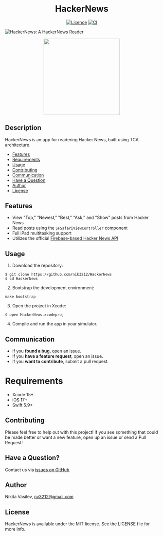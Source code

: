 <h1 align="center" style="margin-top: 0px;">HackerNews</h1>

<p align="center">
<a href="https://github.com/nik3212/HackerNews/blob/master/LICENSE"><img alt="Licence" src="https://img.shields.io/cocoapods/l/service-core.svg?style=flat"></a> 
<a href="https://github.com/nik3212/HackerNews"><img alt="CI" src="https://github.com/nik3212/HackerNews/actions/workflows/ios.yml/badge.svg?branch=master"></a>
</p>

![HackerNews: A HackerNews Reader](https://github.com/user-attachments/assets/8a5ba7ae-1e1d-47de-80db-10ed725c5e5e)

<p align="center"><a href="https://itunes.apple.com/ru/app/hacker-news-social-news/id1442922669"><img src="https://user-images.githubusercontent.com/17319991/49230688-4421a380-f401-11e8-929e-53c5ed081bda.png" width="250" /></a></p>

## Description
HackerNews is an app for readering Hacker News, built using TCA architecture.

- [Features](#features)
- [Requirements](#requirements)
- [Usage](#usage)
- [Contributing](#contributing)
- [Communication](#communication)
- [Have a Question](#have-a-question)
- [Author](#author)
- [License](#license)

## Features

* View "Top," "Newest," "Best," "Ask," and "Show" posts from Hacker News
* Read posts using the `SFSafariViewController` component
* Full iPad multitasking support
* Utilizes the official [Firebase-based Hacker News API](https://github.com/HackerNews/API)

## Usage

1) Download the repository:
```
$ git clone https://github.com/nik3212/HackerNews
$ cd HackerNews
```
    
2) Bootstrap the development environment:
```
make bootstrap
```

3) Open the project in Xcode:
```
$ open HackerNews.xcodeproj
```

4) Compile and run the app in your simulator.

## Communication
- If you **found a bug**, open an issue.
- If you **have a feature request**, open an issue.
- If you **want to contribute**, submit a pull request.

# Requirements
- Xcode 15+
- iOS 17+
- Swift 5.9+

## Contributing
Please feel free to help out with this project! If you see something that could be made better or want a new feature, open up an issue or send a Pull Request!

## Have a Question?
Contact us via [issues on GitHub](https://github.com/nik3212/HackerNews/issues).

## Author
Nikita Vasilev, nv3212@gmail.com

## License

HackerNews is available under the MIT license. See the LICENSE file for more info.

